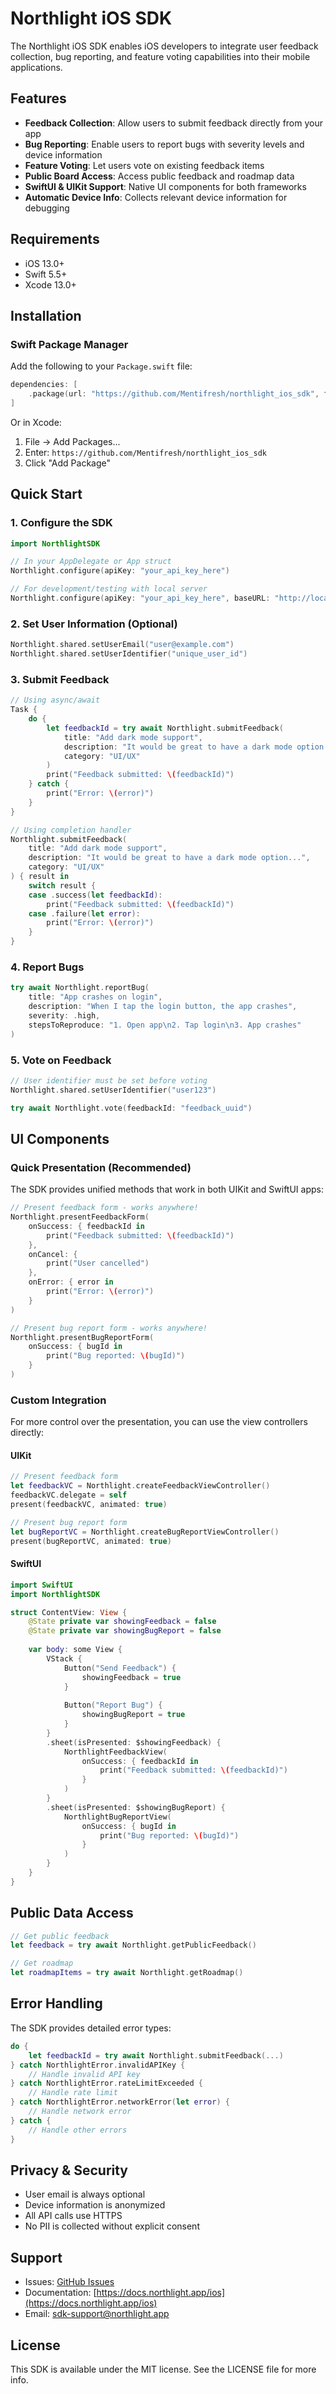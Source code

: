 # Northlight iOS SDK

The Northlight iOS SDK enables iOS developers to integrate user feedback collection, bug reporting, and feature voting capabilities into their mobile applications.

## Features

- **Feedback Collection**: Allow users to submit feedback directly from your app
- **Bug Reporting**: Enable users to report bugs with severity levels and device information
- **Feature Voting**: Let users vote on existing feedback items
- **Public Board Access**: Access public feedback and roadmap data
- **SwiftUI & UIKit Support**: Native UI components for both frameworks
- **Automatic Device Info**: Collects relevant device information for debugging

## Requirements

- iOS 13.0+
- Swift 5.5+
- Xcode 13.0+

## Installation

### Swift Package Manager

Add the following to your `Package.swift` file:

```swift
dependencies: [
    .package(url: "https://github.com/Mentifresh/northlight_ios_sdk", from: "1.0.0")
]
```

Or in Xcode:
1. File → Add Packages...
2. Enter: `https://github.com/Mentifresh/northlight_ios_sdk`
3. Click "Add Package"

## Quick Start

### 1. Configure the SDK

```swift
import NorthlightSDK

// In your AppDelegate or App struct
Northlight.configure(apiKey: "your_api_key_here")

// For development/testing with local server
Northlight.configure(apiKey: "your_api_key_here", baseURL: "http://localhost:3000")
```

### 2. Set User Information (Optional)

```swift
Northlight.shared.setUserEmail("user@example.com")
Northlight.shared.setUserIdentifier("unique_user_id")
```

### 3. Submit Feedback

```swift
// Using async/await
Task {
    do {
        let feedbackId = try await Northlight.submitFeedback(
            title: "Add dark mode support",
            description: "It would be great to have a dark mode option...",
            category: "UI/UX"
        )
        print("Feedback submitted: \(feedbackId)")
    } catch {
        print("Error: \(error)")
    }
}

// Using completion handler
Northlight.submitFeedback(
    title: "Add dark mode support",
    description: "It would be great to have a dark mode option...",
    category: "UI/UX"
) { result in
    switch result {
    case .success(let feedbackId):
        print("Feedback submitted: \(feedbackId)")
    case .failure(let error):
        print("Error: \(error)")
    }
}
```

### 4. Report Bugs

```swift
try await Northlight.reportBug(
    title: "App crashes on login",
    description: "When I tap the login button, the app crashes",
    severity: .high,
    stepsToReproduce: "1. Open app\n2. Tap login\n3. App crashes"
)
```

### 5. Vote on Feedback

```swift
// User identifier must be set before voting
Northlight.shared.setUserIdentifier("user123")

try await Northlight.vote(feedbackId: "feedback_uuid")
```

## UI Components

### Quick Presentation (Recommended)

The SDK provides unified methods that work in both UIKit and SwiftUI apps:

```swift
// Present feedback form - works anywhere!
Northlight.presentFeedbackForm(
    onSuccess: { feedbackId in
        print("Feedback submitted: \(feedbackId)")
    },
    onCancel: {
        print("User cancelled")
    },
    onError: { error in
        print("Error: \(error)")
    }
)

// Present bug report form - works anywhere!
Northlight.presentBugReportForm(
    onSuccess: { bugId in
        print("Bug reported: \(bugId)")
    }
)
```

### Custom Integration

For more control over the presentation, you can use the view controllers directly:

#### UIKit

```swift
// Present feedback form
let feedbackVC = Northlight.createFeedbackViewController()
feedbackVC.delegate = self
present(feedbackVC, animated: true)

// Present bug report form
let bugReportVC = Northlight.createBugReportViewController()
present(bugReportVC, animated: true)
```

#### SwiftUI

```swift
import SwiftUI
import NorthlightSDK

struct ContentView: View {
    @State private var showingFeedback = false
    @State private var showingBugReport = false
    
    var body: some View {
        VStack {
            Button("Send Feedback") {
                showingFeedback = true
            }
            
            Button("Report Bug") {
                showingBugReport = true
            }
        }
        .sheet(isPresented: $showingFeedback) {
            NorthlightFeedbackView(
                onSuccess: { feedbackId in
                    print("Feedback submitted: \(feedbackId)")
                }
            )
        }
        .sheet(isPresented: $showingBugReport) {
            NorthlightBugReportView(
                onSuccess: { bugId in
                    print("Bug reported: \(bugId)")
                }
            )
        }
    }
}
```

## Public Data Access

```swift
// Get public feedback
let feedback = try await Northlight.getPublicFeedback()

// Get roadmap
let roadmapItems = try await Northlight.getRoadmap()
```

## Error Handling

The SDK provides detailed error types:

```swift
do {
    let feedbackId = try await Northlight.submitFeedback(...)
} catch NorthlightError.invalidAPIKey {
    // Handle invalid API key
} catch NorthlightError.rateLimitExceeded {
    // Handle rate limit
} catch NorthlightError.networkError(let error) {
    // Handle network error
} catch {
    // Handle other errors
}
```

## Privacy & Security

- User email is always optional
- Device information is anonymized
- All API calls use HTTPS
- No PII is collected without explicit consent

## Support

- Issues: [GitHub Issues](https://github.com/Mentifresh/northlight_ios_sdk/issues)
- Documentation: [https://docs.northlight.app/ios](https://docs.northlight.app/ios)
- Email: sdk-support@northlight.app

## License

This SDK is available under the MIT license. See the LICENSE file for more info.